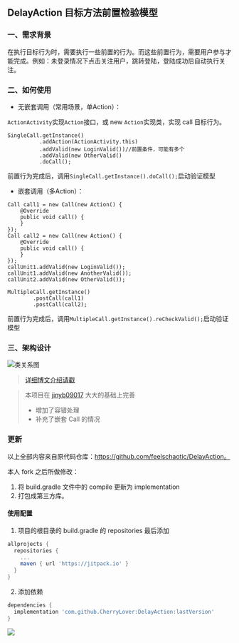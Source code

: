 ## DelayAction 目标方法前置检验模型

### 一、需求背景
在执行目标行为时，需要执行一些前置的行为。而这些前置行为，需要用户参与才能完成。例如：未登录情况下点击关注用户，跳转登陆，登陆成功后自动执行关注。


### 二、如何使用

- 无嵌套调用（常用场景，单Action）：

`ActionActivity`实现`Action`接口，或 new `Action`实现类，实现 call 目标行为。

```
SingleCall.getInstance()
          .addAction(ActionActivity.this)
          .addValid(new LoginValid())//前置条件，可能有多个
          .addValid(new OtherValid()
          .doCall();
```
前置行为完成后，调用`SingleCall.getInstance().doCall();`启动验证模型

- 嵌套调用（多Action）：
```
Call call1 = new Call(new Action() {
    @Override
    public void call() {
    }
});
Call call2 = new Call(new Action() {
    @Override
    public void call() {
    }
});
callUnit1.addValid(new LoginValid());
callUnit1.addValid(new AnotherValid());
callUnit2.addValid(new OtherValid());

MultipleCall.getInstance()
        .postCall(call1)
        .postCall(call2);
```
前置行为完成后，调用`MultipleCall.getInstance().reCheckValid();`启动验证模型

### 三、架构设计
![类关系图](https://upload-images.jianshu.io/upload_images/3167794-af92e0f102172d59.png?imageMogr2/auto-orient/strip%7CimageView2/2/w/1240)

>[详细博文介绍请戳](https://www.jianshu.com/p/7114d5e82e8c)


> 本项目在 [jinyb09017](https://github.com/jinyb09017/delayActionDemo) 大大的基础上完善
> - 增加了容错处理
> - 补充了嵌套 Call 的情况

### 更新

以上全部内容来自原代码仓库：https://github.com/feelschaotic/DelayAction。

本人 fork 之后所做修改：

1. 将 build.gradle 文件中的 compile 更新为 implementation
2. 打包成第三方库。

#### 使用配置

1. 项目的根目录的 build.gradle 的 repositories 最后添加

```groovy
allprojects {
  repositories {
    ...
    maven { url 'https://jitpack.io' }
  }
}
```

2. 添加依赖

```groovy
dependencies {
  implementation 'com.github.CherryLover:DelayAction:lastVersion'
}
```

[![](https://jitpack.io/v/CherryLover/DelayAction.svg)](https://jitpack.io/#CherryLover/DelayAction)


